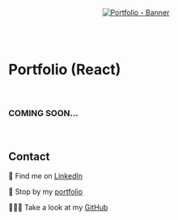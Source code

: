 <p align="center">
<a href="https://julieszwarc.com ">
  <img src="https://res.cloudinary.com/dqp905mfv/image/upload/v1601871500/portfolio/ReadMe/portfolio_hmx5y8.jpg" alt ="Portfolio - Banner"  />
  </a>
</p>
<br/>
<br/>
<h1>Portfolio (React)</h1>
<br/>
<h3>COMING SOON...</h3>

<br/>
<h2>Contact</h2>
<p>💼 Find me on <a href="https://www.linkedin.com/in/julieszwarc/">LinkedIn</a></p>

<p>🦄 Stop by my <a href="https://julieszwarc.com">portfolio</a></p>

<p>👩🏼‍💻 Take a look at my <a href="https://github.com/jolisdegats">GitHub</a></p>
<br/>
<br/>
